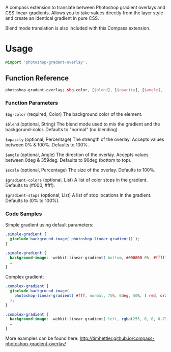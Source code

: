 A compass extension to translate between Photoshop gradient overlays and CSS linear-gradients. Allows you to take values directly from the layer style and create an identical gradient in pure CSS.

Blend mode translation is also included with this Compass extension.

# Usage


```scss
@import 'photoshop-gradent-overlay';
```

## Function Reference


```scss
photoshop-gradent-overlay( $bg-color, [$blend], [$opacity], [$angle], [$scale], [$gradient-colors], [$gradient-stops] )
```

### Function Parameters

`$bg-color` (required, Color) The background color of the element.

`$blend` (optional, String) The blend mode used to mix the gradient and the backgorund-color. Defaults to "normal" (no blending).

`$opacity` (optional, Percentage) The strength of the overlay. Accepts values between 0% & 100%. Defaults to 100%.

`$angle` (optional, Angle) The direction of the overlay. Accepts values between 0deg & 359deg. Defaults to 90deg (bottom to top).

`$scale` (optional, Percentage) The size of the overlay. Defaults to 100%.

`$gradient-colors` (optional, List) A list of color stops in the gradient. Defaults to (#000, #fff).

`$gradient-stops` (optional, List) A list of stop locations in the gradient. Defaults to (0% to 100%).

### Code Samples

Simple gradient using default parameters:

```scss
.simple-gradient {
  @include background-image( photoshop-linear-gradient() );
}
```

```css
.simple-gradient {
  background-image: -webkit-linear-gradient( bottom, #000000 0%, #ffffff 100% );
  …
}
```

Complex gradient:

```scss
.complex-gradient {
  @include background-image(
    photoshop-linear-gradient( #fff, normal, 75%, 0deg, 50%, ( red, orange, yellow, green, blue, violet ), ( 0%, 20%, 40%, 60%, 80%, 100% ) )
  );
}
```

```css
.complex-gradient {
  background-image: -webkit-linear-gradient( left, rgba(255, 0, 0, 0.75) 25%, rgba(255, 165, 0, 0.75) 35%,rgba(255, 255, 0, 0.75) 45%, rgba(0, 128, 0, 0.75) 55.0%, rgba(0, 0, 255, 0.75) 65%, rgba(238, 130, 238, 0.75) 75% );
  …
}
```

More examples can be found here: http://timhettler.github.io/compass-photoshop-gradient-overlay/